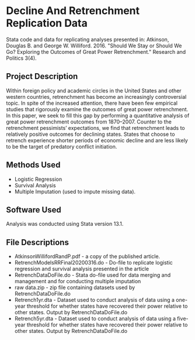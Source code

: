 # Decline And Retrenchment Replication Data
Stata code and data for replicating analyses presented in: Atkinson, Douglas B. and George W. Williford. 2016. "Should We Stay or Should We Go? Exploring the Outcomes of Great Power Retrenchment." Research and Politics 3(4).

## Project Description
Within foreign policy and academic circles in the United States and other western countries, retrenchment has become an increasingly controversial topic. In spite of the increased attention, there have been few empirical studies that rigorously examine the outcomes of great power retrenchment. In this paper, we seek to fill this gap by performing a quantitative analysis of great power retrenchment outcomes from 1870–2007. Counter to the retrenchment pessimists’ expectations, we find that retrenchment leads to relatively positive outcomes for declining states. States that choose to retrench experience shorter periods of economic decline and are less likely to be the target of predatory conflict initiation.

## Methods Used
- Logistic Regression
- Survival Analysis
- Multiple Imputation (used to impute missing data). 

## Software Used
Analysis was conducted using Stata version 13.1.

## File Descriptions
- AtkinsonWillifordRandP.pdf - a copy of the published article.
- RetrenchModelsRRFinal20200316.do - Do-file to replicate logistic regression and survival analysis presented in the article
- RetrenchDataDoFile.do - Stata do-file used for data merging and management and for conducting multiple imputation
- raw data.zip - zip file containing datasets used by RetrenchDataDoFile.do
- Retrench1yr.dta - Dataset used to conduct analysis of data using a one-year threshold for whether states have recovered their power relative to other states. Output by RetrenchDataDoFile.do
- Retrench5yr.dta - Dataset used to conduct analysis of data using a five-year threshold for whether states have recovered their power relative to other states. Output by RetrenchDataDoFile.do

